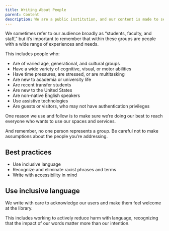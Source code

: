 ```yaml
---
title: Writing About People
parent: Content
description: We are a public institution, and our content is made to serve everyone.
---
```

We sometimes refer to our audience broadly as “students, faculty, and staff,” but it’s important to remember that within these groups are people with a wide range of experiences and needs. 

This includes people who:

* Are of varied age, generational, and cultural groups
* Have a wide variety of cognitive, visual, or motor abilities 
* Have time pressures, are stressed, or are multitasking
* Are new to academia or university life
* Are recent transfer students
* Are new to the United States 
* Are non-native English speakers 
* Use assistive technologies 
* Are guests or visitors, who may not have authentication privileges

One reason we use <plain language> and follow <accessibility principles> is to make sure we’re doing our best to reach everyone who wants to use our spaces and services. 

And remember, no one person represents a group. Be careful not to make assumptions about the people you’re addressing.

## Best practices 

* Use inclusive language
* Recognize and eliminate racist phrases and terms
* Write with accessibility in mind

## Use inclusive language

We write with care to acknowledge our users and make them feel welcome at the library. 

This includes working to actively reduce harm with language, recognizing that the impact of our words matter more than our intention.